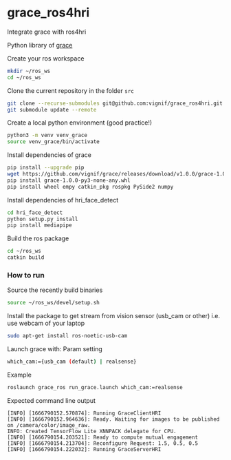 # grace_ros4hri

Integrate grace with ros4hri

Python library of [grace](https://github.com/vignif/grace)

Create your ros workspace
```bash
mkdir ~/ros_ws
cd ~/ros_ws
```

Clone the current repository in the folder `src`

```bash
git clone --recurse-submodules git@github.com:vignif/grace_ros4hri.git src
git submodule update --remote
```

Create a local python environment (good practice!)

```bash
python3 -m venv venv_grace
source venv_grace/bin/activate
```

Install dependencies of grace
```bash
pip install --upgrade pip
wget https://github.com/vignif/grace/releases/download/v1.0.0/grace-1.0.0-py3-none-any.whl
pip install grace-1.0.0-py3-none-any.whl
pip install wheel empy catkin_pkg rospkg PySide2 numpy
```

Install dependencies of hri_face_detect
```bash
cd hri_face_detect
python setup.py install
pip install mediapipe
```

Build the ros package
```bash
cd ~/ros_ws
catkin build
```


### How to run

Source the recently build binaries

```bash
source ~/ros_ws/devel/setup.sh
```

Install the package to get stream from vision sensor (usb_cam or other)
i.e. use webcam of your laptop

```bash
sudo apt-get install ros-noetic-usb-cam
```

Launch grace with:
Param setting
```bash
which_cam:={usb_cam (default) | realsense}
```

Example
```bash
roslaunch grace_ros run_grace.launch which_cam:=realsense
```

Expected command line output
```log
[INFO] [1666790152.570874]: Running GraceClientHRI
[INFO] [1666790152.964636]: Ready. Waiting for images to be published on /camera/color/image_raw.
INFO: Created TensorFlow Lite XNNPACK delegate for CPU.
[INFO] [1666790154.203521]: Ready to compute mutual engagement
[INFO] [1666790154.213704]: Reconfigure Request: 1.5, 0.5, 0.5
[INFO] [1666790154.222032]: Running GraceServerHRI

```